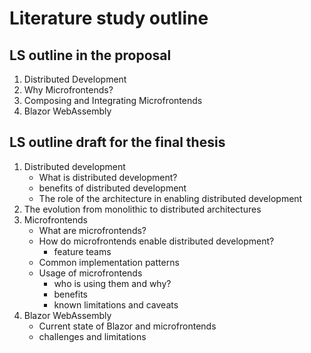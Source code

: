 # Literature study outline

## LS outline in the proposal

1. Distributed Development
2. Why Microfrontends?
3. Composing and Integrating Microfrontends
4. Blazor WebAssembly

## LS outline draft for the final thesis

1. Distributed development
   - What is distributed development?
   - benefits of distributed development
   - The role of the architecture in enabling distributed development
2. The evolution from monolithic to distributed architectures
3. Microfrontends
   - What are microfrontends?
   - How do microfrontends enable distributed development?
     - feature teams
   - Common implementation patterns
   - Usage of microfrontends
     - who is using them and why?
     - benefits
     - known limitations and caveats
4. Blazor WebAssembly
   - Current state of Blazor and microfrontends
   - challenges and limitations
